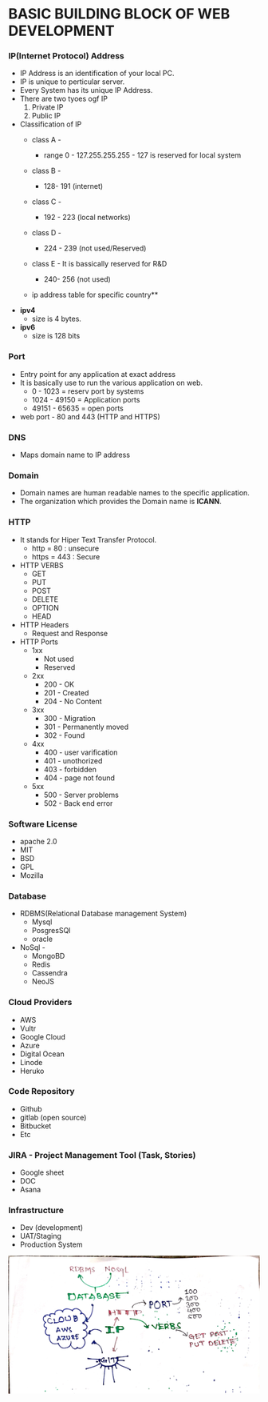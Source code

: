 
# **BASIC BUILDING BLOCK OF WEB DEVELOPMENT**


### **IP(Internet Protocol) Address** 
- IP Address is an identification of your local PC.
- IP is unique to perticular server.
- Every System has its unique IP Address.
- There are two tyoes ogf IP
    1. Private IP
    2. Public IP
- Classification of IP  
	- class A -
		- range 0 - 127.255.255.255 - 127 is reserved for local system
	- class B -
		- 128- 191 (internet)
	- class C -
		- 192 - 223 (local networks)
	- class D -
		- 224 - 239 (not used/Reserved)
	- class E - It is bassically reserved for R&D
		- 240- 256 (not used)

    - ip address table for specific country**	
- **ipv4**
     - size is 4 bytes.
- **ipv6**
    - size is 128 bits

### **Port**
- Entry point for any application at exact address
- It is basically use to run the various application on web.
    - 0 - 1023 = reserv port by systems
    - 1024 - 49150 = Application ports
    - 49151 - 65635 = open ports
- web port - 80 and 443 (HTTP and HTTPS)

### **DNS**
-  Maps domain name to IP address

### **Domain** 
- Domain names are human readable names to the specific application.
- The organization which provides the Domain name is **ICANN**.

### **HTTP**
- It stands for Hiper Text Transfer Protocol.
    - http = 80 : unsecure
    - https = 443   : Secure
- HTTP VERBS
    - GET
    - PUT
    - POST
    - DELETE
    - OPTION
    - HEAD
- HTTP Headers
    - Request and Response
- HTTP Ports
	- 1xx
	    - Not used
	    - Reserved
	- 2xx
	    - 200 - OK
	    - 201 - Created
	    - 204 - No Content
	- 3xx 
	    - 300 - Migration 
	    - 301 - Permanently moved
	    - 302 - Found
	- 4xx 
	    - 400 - user varification
	    - 401 - unothorized
	    - 403 - forbidden
	    - 404 - page not found
	- 5xx 
	    - 500 - Server problems 
	    - 502 - Back end error

### **Software License**
- apache 2.0
- MIT
- BSD
- GPL
- Mozilla

### **Database**
- RDBMS(Relational Database management System)
	- Mysql
	- PosgresSQl
	- oracle
- NoSql -
	- MongoBD
	- Redis
	- Cassendra
	- NeoJS

### **Cloud Providers** 
- AWS
- Vultr
- Google Cloud
- Azure
- Digital Ocean
- Linode
- Heruko

### **Code Repository**
- Github
- gitlab (open source)
- Bitbucket
- Etc

### **JIRA - Project Management Tool (Task, Stories)**
- Google sheet
- DOC
- Asana


### **Infrastructure**
- Dev (development)
- UAT/Staging
- Production System



<p><img src="images\web_devs.jpg"  width="600px"></p>